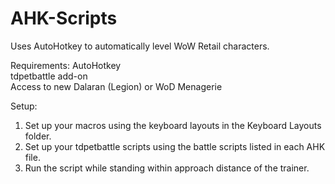# AHK-Scripts
Uses AutoHotkey to automatically level WoW Retail characters.

Requirements:
AutoHotkey  
tdpetbattle add-on  
Access to new Dalaran (Legion) or WoD Menagerie

Setup:
1. Set up your macros using the keyboard layouts in the Keyboard Layouts folder.
2. Set up your tdpetbattle scripts using the battle scripts listed in each AHK file.  
3. Run the script while standing within approach distance of the trainer.
